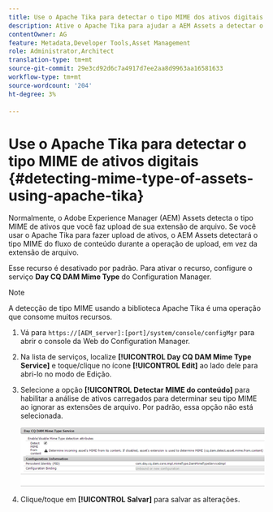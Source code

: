 ```yaml
---
title: Use o Apache Tika para detectar o tipo MIME dos ativos digitais
description: Ative o Apache Tika para ajudar a AEM Assets a detectar o tipo MIME de ativos do fluxo de conteúdo durante a operação de upload, em vez da extensão de arquivo.
contentOwner: AG
feature: Metadata,Developer Tools,Asset Management
role: Administrator,Architect
translation-type: tm+mt
source-git-commit: 29e3cd92d6c7a4917d7ee2aa8d9963aa16581633
workflow-type: tm+mt
source-wordcount: '204'
ht-degree: 3%

---
```



# Use o Apache Tika para detectar o tipo MIME de ativos digitais {#detecting-mime-type-of-assets-using-apache-tika}

Normalmente, o Adobe Experience Manager (AEM) Assets detecta o tipo MIME de ativos que você faz upload de sua extensão de arquivo. Se você usar o Apache Tika para fazer upload de ativos, o AEM Assets detectará o tipo MIME do fluxo de conteúdo durante a operação de upload, em vez da extensão de arquivo.

Esse recurso é desativado por padrão. Para ativar o recurso, configure o serviço **Day CQ DAM Mime Type** do Configuration Manager.

>[!NOTE]
>
>A detecção de tipo MIME usando a biblioteca Apache Tika é uma operação que consome muitos recursos.

1. Vá para `https://[AEM_server]:[port]/system/console/configMgr` para abrir o console da Web do Configuration Manager.
1. Na lista de serviços, localize **[!UICONTROL Day CQ DAM Mime Type Service]** e toque/clique no ícone **[!UICONTROL Edit]** ao lado dele para abri-lo no modo de Edição.

1. Selecione a opção **[!UICONTROL Detectar MIME do conteúdo]** para habilitar a análise de ativos carregados para determinar seu tipo MIME ao ignorar as extensões de arquivo. Por padrão, essa opção não está selecionada.

   ![chlimage_1-333](assets/chlimage_1-333.png)

1. Clique/toque em **[!UICONTROL Salvar]** para salvar as alterações.
